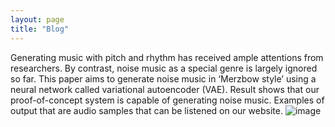 ```yaml
---
layout: page
title: "Blog"
---
```


Generating music with pitch and rhythm has received ample attentions from researchers. By contrast, noise music as a special genre is largely ignored so far. This paper aims to generate noise music in ‘Merzbow style’ using a neural network called variational autoencoder (VAE). Result shows that our proof-of-concept system is capable of generating noise music. Examples of output that are audio samples that can be listened on our website. ![image](https://github.com/mannichen2/vae4noisemusic/assets/70810711/f198038e-ed79-402e-aaa2-da196e33b78d)

